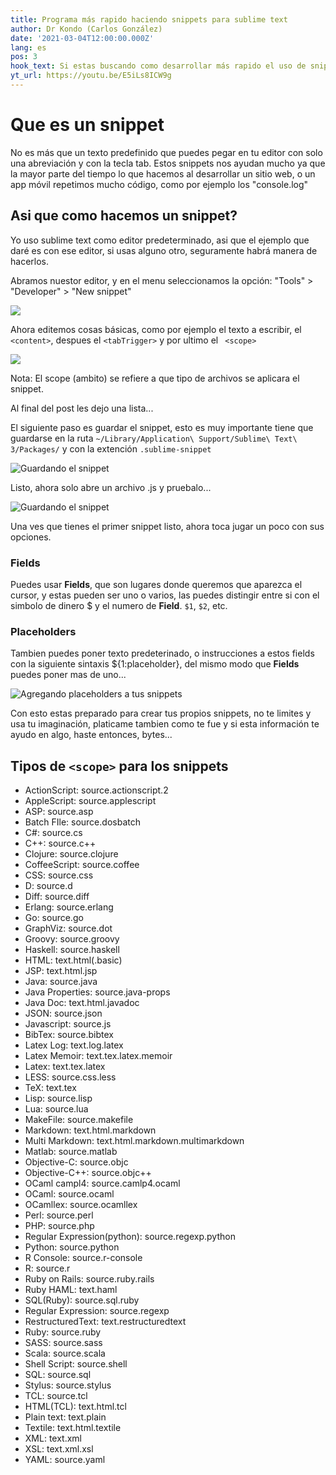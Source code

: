 ```yaml
---
title: Programa más rapido haciendo snippets para sublime text
author: Dr Kondo (Carlos González)
date: '2021-03-04T12:00:00.000Z'
lang: es
pos: 3
hook_text: Si estas buscando como desarrollar más rapido el uso de snippets te puede ayudar, te enseño como hacer snippets en sublime text
yt_url: https://youtu.be/E5iLs8ICW9g
---
```


# Que es un snippet

No es más que un texto predefinido que puedes pegar en tu editor con solo una abreviación y con la tecla tab. Estos snippets nos ayudan mucho ya que la mayor parte del tiempo lo que hacemos al desarrollar un sitio web, o un app móvil repetimos mucho código, como por ejemplo los "console.log"

## Asi que como hacemos un snippet?

Yo uso sublime text como editor predeterminado, asi que el ejemplo que daré es con ese editor, si usas alguno otro, seguramente habrá manera de hacerlos.

Abramos nuestor editor, y en el menu seleccionamos la opción: "Tools" > "Developer" > "New snippet"

![](../static/030421/create-snippet.gif)


Ahora editemos cosas básicas, como por ejemplo el texto a escribir, el ``` <content>```, despues el ```<tabTrigger>``` y por ultimo el ``` <scope>```

![](../static/030421/edit-snippet.gif)

Nota: El scope (ambito) se refiere a que tipo de archivos se aplicara el snippet.

Al final del post les dejo una lista...

El siguiente paso es guardar el snippet, esto es muy importante tiene que guardarse en la ruta `~/Library/Application\ Support/Sublime\ Text\ 3/Packages/` y con la extención `.sublime-snippet`

![Guardando el snippet](../static/030421/save-snippet.png)

Listo, ahora solo abre un archivo .js y pruebalo...

![Guardando el snippet](../static/030421/console-log-snippet-working.gif)

Una ves que tienes el primer snippet listo, ahora toca jugar un poco con sus opciones.

### Fields
Puedes usar **Fields**, que son lugares donde queremos que aparezca el cursor, y estas pueden ser uno o varios, las puedes distingir entre si con el simbolo de dinero $ y el numero de **Field**.  ```$1```, ```$2```, etc.

### Placeholders
Tambien puedes poner texto predeterinado, o instrucciones a estos fields con la siguiente sintaxis ${1:placeholder}, del mismo modo que **Fields** puedes poner mas de uno...

![Agregando placeholders a tus snippets](../static/030421/sublime-text-snippets-placeholders.gif)

Con esto estas preparado para crear tus propios snippets, no te limites y usa tu imaginación, platicame tambien como te fue y si esta información te ayudo en algo, haste entonces, bytes...



## Tipos de `<scope>` para los snippets

- ActionScript: source.actionscript.2
- AppleScript: source.applescript
- ASP: source.asp
- Batch FIle: source.dosbatch
- C#: source.cs
- C++: source.c++
- Clojure: source.clojure
- CoffeeScript: source.coffee
- CSS: source.css
- D: source.d
- Diff: source.diff
- Erlang: source.erlang
- Go: source.go
- GraphViz: source.dot
- Groovy: source.groovy
- Haskell: source.haskell
- HTML: text.html(.basic)
- JSP: text.html.jsp
- Java: source.java
- Java Properties: source.java-props
- Java Doc: text.html.javadoc
- JSON: source.json
- Javascript: source.js
- BibTex: source.bibtex
- Latex Log: text.log.latex
- Latex Memoir: text.tex.latex.memoir
- Latex: text.tex.latex
- LESS: source.css.less
- TeX: text.tex
- Lisp: source.lisp
- Lua: source.lua
- MakeFile: source.makefile
- Markdown: text.html.markdown
- Multi Markdown: text.html.markdown.multimarkdown
- Matlab: source.matlab
- Objective-C: source.objc
- Objective-C++: source.objc++
- OCaml campl4: source.camlp4.ocaml
- OCaml: source.ocaml
- OCamllex: source.ocamllex
- Perl: source.perl
- PHP: source.php
- Regular Expression(python): source.regexp.python
- Python: source.python
- R Console: source.r-console
- R: source.r
- Ruby on Rails: source.ruby.rails
- Ruby HAML: text.haml
- SQL(Ruby): source.sql.ruby
- Regular Expression: source.regexp
- RestructuredText: text.restructuredtext
- Ruby: source.ruby
- SASS: source.sass
- Scala: source.scala
- Shell Script: source.shell
- SQL: source.sql
- Stylus: source.stylus
- TCL: source.tcl
- HTML(TCL): text.html.tcl
- Plain text: text.plain
- Textile: text.html.textile
- XML: text.xml
- XSL: text.xml.xsl
- YAML: source.yaml